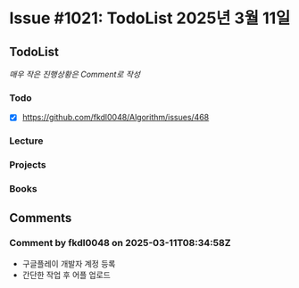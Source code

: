 # Issue #1021: TodoList 2025년 3월 11일

## TodoList

*매우 작은 진행상황은 Comment로 작성*

### Todo  

- [x] https://github.com/fkdl0048/Algorithm/issues/468

### Lecture

### Projects

### Books


## Comments

### Comment by fkdl0048 on 2025-03-11T08:34:58Z

- 구글플레이 개발자 계정 등록
- 간단한 작업 후 어플 업로드

